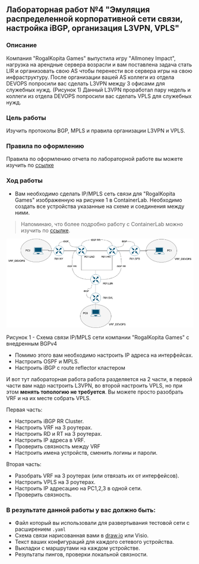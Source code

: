 ## Лабораторная работ №4 "Эмуляция распределенной корпоративной сети связи, настройка iBGP, организация L3VPN, VPLS"

### Описание

Компания "RogaIKopita Games" выпустила игру "Allmoney Impact", нагрузка на арендные сервера возрасли и вам поставлена задача стать LIR и организовать свою AS чтобы перенести все сервера игры на свою инфраструктуру. 
После организации вашей AS коллеги из отдела DEVOPS попросили вас сделать L3VPN между 3 офисами для служебных нужд. (Рисунок 1)
Данный L3VPN проработал пару недель и коллеги из отдела DEVOPS попросили вас сделать VPLS для служебных нужд.

### Цель работы
Изучить протоколы BGP, MPLS и правила организации L3VPN и VPLS.

### Правила по оформлению

Правила по оформлению отчета по лабораторной работе вы можете изучить по [ссылке](../reportdesign.md)

### Ход работы

- Вам необходимо сделать IP/MPLS сеть связи для "RogaIKopita Games" изображенную на рисунке 1 в ContainerLab. Необходимо создать все устройства указанные на схеме и соединения между ними.
  
> Напоминаю, что более подробно работу с СontainerLab можно изучить по [ссылке](https://containerlab.dev/quickstart/). 

![ip_mpls_ibgp](ip_mpls_ibgp.png)

Рисунок 1 - Схема связи IP/MPLS сети компании "RogaIKopita Games" с внедренным BGPv4

- Помимо этого вам необходимо настроить IP адреса на интерфейсах.
- Настроить OSPF и MPLS.
- Настроить iBGP с route reflector кластером

И вот тут лабораторная работа работа разделяется на 2 части, в первой части вам надо настроить L3VPN, во второй настроить VPLS, но при этом **менять топологию не требуется**. 
Вы можете просто разобрать VRF и на их месте собрать VPLS.

Первая часть:

- Настроить iBGP RR Cluster.
- Настроить VRF на 3 роутерах.
- Настроить RD и RT на 3 роутерах.
- Настроить IP адреса в VRF.
- Проверить связность между VRF
- Настроить имена устройств, сменить логины и пароли.

Вторая часть:

- Разобрать VRF на 3 роутерах (или отвязать их от интерфейсов).
- Настроить VPLS на 3 роутерах.
- Настроить IP адресацию на PC1,2,3 в одной сети.
- Проверить связность.

### В результате данной работы у вас должно быть:

- Файл который вы использовали для развертывания тестовой сети с расширением `.yaml`
- Cхема связи нарисованная вами в [draw.io](https://app.diagrams.net) или Visio.
- Текст ваших конфигураций для каждого сетевого устройства.
- Выкладки с маршрутами на каждом устройстве.
- Результаты пингов, проверки локальной связности.